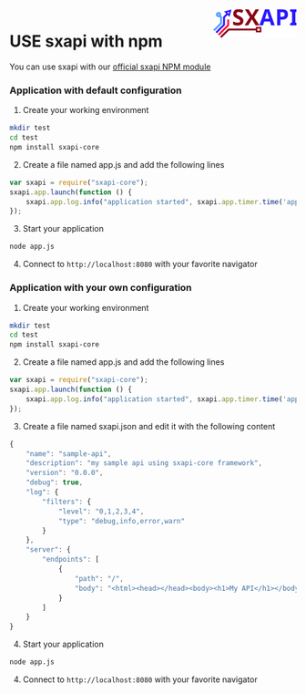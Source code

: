 <img align="right" height="50" src="https://raw.githubusercontent.com/startxfr/sxapi-core/v0.1.4-npm/docs/assets/logo.svg?sanitize=true">

# USE sxapi with npm

You can use sxapi with our 
[official sxapi NPM module](https://www.npmjs.com/package/sxapi-core)

### Application with default configuration

1. Create your working environment
```bash
mkdir test
cd test
npm install sxapi-core
```

2. Create a file named app.js and add the following lines
```javascript
var sxapi = require("sxapi-core");
sxapi.app.launch(function () {
    sxapi.app.log.info("application started", sxapi.app.timer.time('app'));
});
```

3. Start your application
```bash
node app.js
```

4. Connect to `http://localhost:8080` with your favorite navigator



### Application with your own configuration

1. Create your working environment
```bash
mkdir test
cd test
npm install sxapi-core
```

2. Create a file named app.js and add the following lines
```javascript
var sxapi = require("sxapi-core");
sxapi.app.launch(function () {
    sxapi.app.log.info("application started", sxapi.app.timer.time('app'));
});
```

3. Create a file named sxapi.json and edit it with the following content
```javascript
{
    "name": "sample-api",
    "description": "my sample api using sxapi-core framework",
    "version": "0.0.0",
    "debug": true,
    "log": {
        "filters": {
            "level": "0,1,2,3,4",
            "type": "debug,info,error,warn"
        }
    },
    "server": {
        "endpoints": [
            {
                "path": "/",
                "body": "<html><head></head><body><h1>My API</h1></body></html>"
            }
        ]
    }
}
```

4. Start your application
```bash
node app.js
```

4. Connect to `http://localhost:8080` with your favorite navigator


